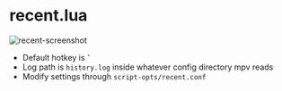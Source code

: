 # recent.lua
![recent-screenshot](https://raw.githubusercontent.com/nightedt/mpv-scripts/master/etc/recent.png)
* Default hotkey is **`` ` ``**
* Log path is `history.log` inside whatever config directory mpv reads
* Modify settings through `script-opts/recent.conf`
